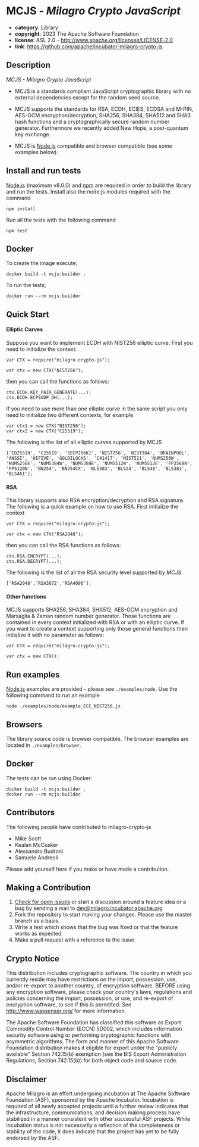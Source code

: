 <!--
    Licensed to the Apache Software Foundation (ASF) under one
    or more contributor license agreements.  See the NOTICE file
    distributed with this work for additional information
    regarding copyright ownership.  The ASF licenses this file
    to you under the Apache License, Version 2.0 (the
    "License"); you may not use this file except in compliance
    with the License.  You may obtain a copy of the License at

    http://www.apache.org/licenses/LICENSE-2.0

    Unless required by applicable law or agreed to in writing,
    software distributed under the License is distributed on an
    "AS IS" BASIS, WITHOUT WARRANTIES OR CONDITIONS OF ANY
    KIND, either express or implied.  See the License for the
    specific language governing permissions and limitations
    under the License.
-->

# MCJS - *Milagro Crypto JavaScript*

* **category**:    Library
* **copyright**:   2023 The Apache Software Foundation
* **license**:     ASL 2.0 - http://www.apache.org/licenses/LICENSE-2.0
* **link**:        https://github.com/apache/incubator-milagro-crypto-js

## Description

*MCJS - Milagro Crypto JavaScript*

* MCJS is a standards compliant JavaScript cryptographic library with no
external dependencies except for the random seed source.

* MCJS supports the standards for RSA, ECDH, ECIES, ECDSA and M-PIN, AES-GCM
encryption/decryption, SHA256, SHA384, SHA512 and SHA3 hash functions and a
cryptographically secure random number generator. Furthermore we recently
added New Hope, a post-quantum key exchange.

* MCJS is [Node.js](https://nodejs.org/en/) compatible and browser compatible
(see some examples below).

## Install and run  tests

[Node.js](https://nodejs.org/en/) (maximum v8.0.0) and
[npm](https://www.npmjs.com/) are required in order to build the library and
run the tests. Install also the node.js modules required with the command

```
npm install
```

Run all the tests with the following command

```
npm test
```

## Docker

To create the image execute;

```
docker build -t mcjs:builder .
```

To run the tests;

```
docker run --rm mcjs:builder 
```

## Quick Start

#### Elliptic Curves

Suppose you want to implement ECDH with NIST256 elliptic curve. First you need
to initialize the context:

```
var CTX = require("milagro-crypto-js");

var ctx = new CTX("NIST256");
```

then you can call the functions as follows:

```
ctx.ECDH.KEY_PAIR_GENERATE(...);
ctx.ECDH.ECPSVDP_DH(...);
```

If you need to use more than one elliptic curve in the same script you only
need to initialize two different contexts, for example

```
var ctx1 = new CTX("NIST256");
var ctx2 = new CTX("C25519");
```

The following is the list of all elliptic curves supported by MCJS

```
['ED25519', 'C25519', 'SECP256K1', 'NIST256', 'NIST384', 'BRAINPOOL', 'ANSSI', 'HIFIVE', 'GOLDILOCKS', 'C41417', 'NIST521', 'NUMS256W', 'NUMS256E', 'NUMS384W', 'NUMS384E', 'NUMS512W', 'NUMS512E', 'FP256BN', 'FP512BN', 'BN254', 'BN254CX', 'BLS383', 'BLS24', 'BLS48', 'BLS381', 'BLS461'];
```

#### RSA

This library supports also RSA encryption/decryption and RSA signature. The following is a quick example on how to use RSA. First initialize the context

```
var CTX = require("milagro-crypto-js");

var ctx = new CTX("RSA2048");
```
then you can call the RSA functions as follows:

```
ctx.RSA.ENCRYPT(...);
ctx.RSA.DECRYPT(...);
```

The following is the list of all the RSA security level supported by *MCJS*

```
['RSA2048','RSA3072','RSA4096'];
```

#### Other functions

MCJS supports SHA256, SHA384, SHA512, AES-GCM encryption and Marsaglia & Zaman
random number generator. Those functions are contained in every context initialized
with RSA or with an elliptic curve. If you want to create a context supporting only
those general functions then initialize it with no parameter as follows:

```
var CTX = require("milagro-crypto-js");

var ctx = new CTX();
```

## Run examples

[Node.js](https://nodejs.org/en/) examples are provided - please see
`./examples/node`. Use the following command to run an example

```
node ./examples/node/example_ECC_NIST256.js
```

## Browsers

The library source code is browser compatible. The browser examples are located
in `./examples/browser`.

## Docker

The tests can be run using Docker:

```
docker build -t mcjs:builder .
docker run --rm mcjs:builder 
```

## Contributors 

The following people have contributed to milagro-crypto-js

- Mike Scott
- Kealan McCusker
- Alessandro Budroni
- Samuele Andreoli

Please add yourself here if you make or have made a contribution.

## Making a Contribution

1.  [Check for open issues](https://github.com/apache/incubator-milagro-crypto-js/issues)
    or start a discussion around a feature idea or a bug by sending a mail to
    dev@milagro.incubator.apache.org
2.  Fork the repository to start making your changes. Please use the master branch
    as a basis.
3.  Write a test which shows that the bug was fixed or that the feature works as expected.
4.  Make a pull request with a reference to the issue

## Crypto Notice

This distribution includes cryptographic software. The country in which you
currently reside may have restrictions on the import, possession, use, and/or
re-export to another country, of encryption software. BEFORE using any
encryption software, please check your country's laws, regulations and
policies concerning the import, possession, or use, and re-export of encryption
software, to see if this is permitted. See <http://www.wassenaar.org/> for
more information.

The Apache Software Foundation has classified this software as Export Commodity
Control Number (ECCN) 5D002, which includes information security software using
or performing cryptographic functions with asymmetric algorithms. The form and
manner of this Apache Software Foundation distribution makes it eligible for
export under the "publicly available" Section 742.15(b) exemption (see the BIS
Export Administration Regulations, Section 742.15(b)) for both object code and
source code.

## Disclaimer

Apache Milagro is an effort undergoing incubation at The Apache Software Foundation (ASF), sponsored by the Apache Incubator. Incubation is required of all newly accepted projects until a further review indicates that the infrastructure, communications, and decision making process have stabilized in a manner consistent with other successful ASF projects. While incubation status is not necessarily a reflection of the completeness or stability of the code, it does indicate that the project has yet to be fully endorsed by the ASF.

